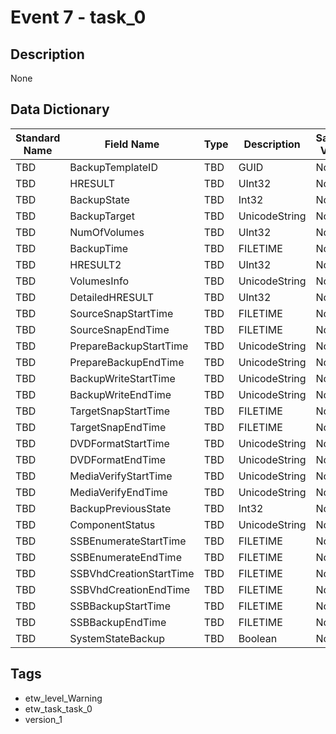 # Event 7 - task_0

## Description
None

## Data Dictionary
|Standard Name|Field Name|Type|Description|Sample Value|
|---|---|---|---|---|
|TBD|BackupTemplateID|TBD|GUID|None|None|
|TBD|HRESULT|TBD|UInt32|None|None|
|TBD|BackupState|TBD|Int32|None|None|
|TBD|BackupTarget|TBD|UnicodeString|None|None|
|TBD|NumOfVolumes|TBD|UInt32|None|None|
|TBD|BackupTime|TBD|FILETIME|None|None|
|TBD|HRESULT2|TBD|UInt32|None|None|
|TBD|VolumesInfo|TBD|UnicodeString|None|None|
|TBD|DetailedHRESULT|TBD|UInt32|None|None|
|TBD|SourceSnapStartTime|TBD|FILETIME|None|None|
|TBD|SourceSnapEndTime|TBD|FILETIME|None|None|
|TBD|PrepareBackupStartTime|TBD|UnicodeString|None|None|
|TBD|PrepareBackupEndTime|TBD|UnicodeString|None|None|
|TBD|BackupWriteStartTime|TBD|UnicodeString|None|None|
|TBD|BackupWriteEndTime|TBD|UnicodeString|None|None|
|TBD|TargetSnapStartTime|TBD|FILETIME|None|None|
|TBD|TargetSnapEndTime|TBD|FILETIME|None|None|
|TBD|DVDFormatStartTime|TBD|UnicodeString|None|None|
|TBD|DVDFormatEndTime|TBD|UnicodeString|None|None|
|TBD|MediaVerifyStartTime|TBD|UnicodeString|None|None|
|TBD|MediaVerifyEndTime|TBD|UnicodeString|None|None|
|TBD|BackupPreviousState|TBD|Int32|None|None|
|TBD|ComponentStatus|TBD|UnicodeString|None|None|
|TBD|SSBEnumerateStartTime|TBD|FILETIME|None|None|
|TBD|SSBEnumerateEndTime|TBD|FILETIME|None|None|
|TBD|SSBVhdCreationStartTime|TBD|FILETIME|None|None|
|TBD|SSBVhdCreationEndTime|TBD|FILETIME|None|None|
|TBD|SSBBackupStartTime|TBD|FILETIME|None|None|
|TBD|SSBBackupEndTime|TBD|FILETIME|None|None|
|TBD|SystemStateBackup|TBD|Boolean|None|None|

## Tags
* etw_level_Warning
* etw_task_task_0
* version_1